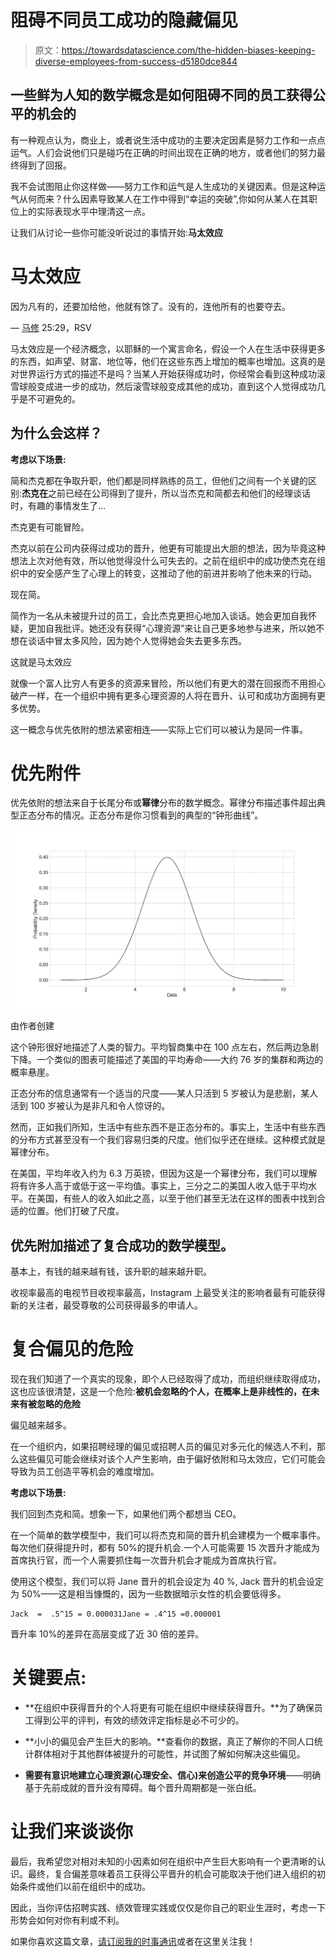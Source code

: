 # 阻碍不同员工成功的隐藏偏见

> 原文：<https://towardsdatascience.com/the-hidden-biases-keeping-diverse-employees-from-success-d5180dce844>

## 一些鲜为人知的数学概念是如何阻碍不同的员工获得公平的机会的

有一种观点认为，商业上，或者说生活中成功的主要决定因素是努力工作和一点点运气。人们会说他们只是碰巧在正确的时间出现在正确的地方，或者他们的努力最终得到了回报。

我不会试图阻止你这样做——努力工作和运气是人生成功的关键因素。但是这种运气从何而来？什么因素导致某人在工作中得到“幸运的突破”,你如何从某人在其职位上的实际表现水平中理清这一点。

让我们从讨论一些你可能没听说过的事情开始:**马太效应**

# 马太效应

因为凡有的，还要加给他，他就有馀了。没有的，连他所有的也要夺去。

— [马修](https://en.wikipedia.org/wiki/Gospel_of_Matthew%20%22Gospel%20of%20Matthew) 25:29，RSV

马太效应是一个经济概念，以耶稣的一个寓言命名，假设一个人在生活中获得更多的东西，如声望、财富、地位等，他们在这些东西上增加的概率也增加。这真的是对世界运行方式的描述不是吗？当某人开始获得成功时，你经常会看到这种成功滚雪球般变成进一步的成功，然后滚雪球般变成其他的成功，直到这个人觉得成功几乎是不可避免的。

## 为什么会这样？

**考虑以下场景:**

简和杰克都在争取升职，他们都是同样熟练的员工，但他们之间有一个关键的区别:**杰克在**之前已经在公司得到了提升，所以当杰克和简都去和他们的经理谈话时，有趣的事情发生了…

杰克更有可能冒险。

杰克以前在公司内获得过成功的晋升，他更有可能提出大胆的想法，因为毕竟这种想法上次对他有效，所以他觉得没什么可失去的。之前在组织中的成功使杰克在组织中的安全感产生了心理上的转变，这推动了他的前进并影响了他未来的行动。

现在简。

简作为一名从未被提升过的员工，会比杰克更担心地加入谈话。她会更加自我怀疑，更加自我批评。她还没有获得“心理资源”来让自己更多地参与进来，所以她不想在谈话中冒太多风险，因为她个人觉得她会失去更多东西。

这就是马太效应

就像一个富人比穷人有更多的资源来冒险，所以他们有更大的潜在回报而不用担心破产一样，在一个组织中拥有更多心理资源的人将在晋升、认可和成功方面拥有更多优势。

这一概念与优先依附的想法紧密相连——实际上它们可以被认为是同一件事。

# 优先附件

优先依附的想法来自于长尾分布或**幂律**分布的数学概念。幂律分布描述事件超出典型正态分布的情况。正态分布是你习惯看到的典型的“钟形曲线”。

![](img/36fcd4c007df589198db560f231d7425.png)

由作者创建

这个钟形很好地描述了人类的智力。平均智商集中在 100 点左右，然后两边急剧下降。一个类似的图表可能描述了美国的平均寿命——大约 76 岁的集群和两边的概率悬崖。

正态分布的信息通常有一个适当的尺度——某人只活到 5 岁被认为是悲剧，某人活到 100 岁被认为是非凡和令人惊讶的。

然而，正如我们所知，生活中有些东西不是正态分布的。事实上，生活中有些东西的分布方式甚至没有一个我们容易归类的尺度。他们似乎还在继续。这种模式就是幂律分布。

在美国，平均年收入约为 6.3 万英镑，但因为这是一个幂律分布，我们可以理解将有许多人高于或低于这一平均值。事实上，三分之二的美国人收入低于平均水平。在美国，有些人的收入如此之高，以至于他们甚至无法在这样的图表中找到合适的位置。他们打破了尺度。

## 优先附加描述了复合成功的数学模型。

基本上，有钱的越来越有钱，该升职的越来越升职。

收视率最高的电视节目收视率最高，Instagram 上最受关注的影响者最有可能获得新的关注者，最受尊敬的公司获得最多的申请人。

# 复合偏见的危险

现在我们知道了一个真实的现象，即个人已经取得了成功，而组织继续取得成功，这也应该很清楚，这是一个危险:**被机会忽略的个人，在概率上是非线性的，在未来有被忽略的危险**

偏见越来越多。

在一个组织内，如果招聘经理的偏见或招聘人员的偏见对多元化的候选人不利，那么这些偏见可能会继续对该个人产生影响，由于偏好依附和马太效应，它们可能会导致为员工创造平等机会的难度增加。

**考虑以下场景:**

我们回到杰克和简。想象一下，如果他们两个都想当 CEO。

在一个简单的数学模型中，我们可以将杰克和简的晋升机会建模为一个概率事件。每次他们获得提升时，都有 50%的提升机会.一个人可能需要 15 次晋升才能成为首席执行官，而一个人需要抓住每一次晋升机会才能成为首席执行官。

使用这个模型，我们可以将 Jane 晋升的机会设定为 40 %, Jack 晋升的机会设定为 50%——这是相当慷慨的，因为一些数据暗示女性的机会要低得多。

```
Jack  =  .5^15 = 0.000031Jane = .4^15 =0.000001
```

晋升率 10%的差异在高层变成了近 30 倍的差异。

# 关键要点:

- **在组织中获得晋升的个人将更有可能在组织中继续获得晋升。**为了确保员工得到公平的评判，有效的绩效评定指标是必不可少的。

- **小小的偏见会产生巨大的影响。**查看你的数据，真正了解你的不同人口统计群体相对于其他群体被提升的可能性，并试图了解如何解决这些偏见。

- **需要有意识地建立心理资源(心理安全、信心)来创造公平的竞争环境**——明确基于先前成就的晋升没有障碍。每个晋升周期都是一张白纸。

# 让我们来谈谈你

最后，我希望您对相对未知的小因素如何在组织中产生巨大影响有一个更清晰的认识。最终，复合偏差意味着员工获得公平晋升的机会可能取决于他们进入组织的初始条件或他们以前在组织中的成功。

因此，当你评估招聘实践、绩效管理实践或仅仅是你自己的职业生涯时，考虑一下形势会如何对你有利或不利。

如果你喜欢这篇文章，[请订阅我的时事通讯](http://stevenshoemaker.me)或者在这里关注我！